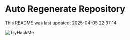 # Auto Regenerate Repository

This README was last updated: 2025-04-05 22:37:14

 ![TryHackMe](https://tryhackme.com/badge/533634)